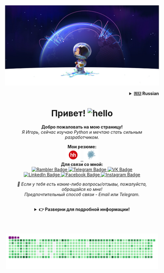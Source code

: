 <!-- Banner -->
<p align="center"><img src="/content/images/Readme-title-image.jpeg" alt="Banner"></p>

<!-- Language selection -->
<details align="right">
    <summary><b>🇷🇺 Russian</b></summary>
    <b><a href="/README.md">🇬🇧 English</a></b>
  </details>


<!-- Title -->
<h1 align="center">Привет! <img alt="hello" img src="/content/wave.gif" width="35"></h1>
<p align="center"><b>Добро пожаловать на мою страницу!</b><br><i>Я Игорь, сейчас изучаю Python и мечтаю стать сильным разработчиком.</i></p>


<!-- CV & Socials -->
<p align="center">
  <b>Мои резюме:</b>
  <br>
  <kbd>
    <!-- <a href="https://cv.hexlet.io/ru/resumes/1379">
      <img src="/content/jobboards/hexlet-logo.svg" width="40" alt="Hexlet CV">
    </a> -->
    <a href="https://krasnodar.hh.ru/applicant/resumes/view?resume=3edd630dff0b3c4ebd0039ed1f36346a734577">
      <img src="/content/jobboards/hh-logo.svg" width="50" alt="HeadHunter CV">
    </a>
    <a href="https://career.habr.com/igor_gakhov">
      <img src="/content/jobboards/habr-career-logo.svg" width="50" alt="Habr CV">
    </a>
  </kbd>
  <br>
  <b>Для связи со мной:</b>
  <br>
    <a href="mailto:gakhov_igor@rambler.ru">
      <img src="https://img.shields.io/badge/-Рамблер-informational.svg?style=for-the-badge&logo=Mail.Ru&logoColor=white" alt="Rambler Badge">
    </a>
    <a href="https://t.me/Igor_Gakhov">
      <img src="https://img.shields.io/badge/-Телеграм-0088cc.svg?style=for-the-badge&logo=telegram&logoColor=white" alt="Telegram Badge">
    </a>
    <a href="https://vk.com/igor_gakhov">
      <img src="https://img.shields.io/badge/-ВКонтакте-%232E87FB.svg?style=for-the-badge&logo=vk&logoColor=white" alt="VK Badge">
    <br>
    </a>
    <a href="https://www.linkedin.com/in/igor-gakhov">
      <img src="https://img.shields.io/badge/-Линкедин-%230078b6.svg?style=for-the-badge&logo=linkedin&logoColor=white" alt="LinkedIn Badge">
    </a>
    <a href="https://www.facebook.com/gakhov.igor">
      <img src="https://img.shields.io/badge/-Фейсбук-1877F2.svg?style=for-the-badge&logo=facebook&logoColor=white" alt="Facebook Badge">
    </a>
    <a href="https://instagram.com/igor_gakhov">
      <img src="https://img.shields.io/badge/-Инстаграм-E4405F.svg?style=for-the-badge&logo=instagram&logoColor=white" alt="Instagram Badge">
    </a>
  <p align="center"><i>💬 Если у тебя есть какие-либо вопросы/отзывы, пожалуйста, обращайся ко мне!<br>Предпочтительный способ связи - Email или Telegram.</i></p>
</p>

<br>

<!-- Outer collapsible -->  
<details>
   <summary align="center"><b>&#128073 Разверни для подробной информации!</b></summary>
  
   <br>


  <!-- About Section -->
  <details>
    <summary><b>&#128100 Обо мне</b></summary>
      <p>
        <img align="right" width="30%" src="/content/images/IgorGakhov.jpg" alt="Photo by Igor Gakhov" />
      </p>
        
  <blockquote>

  В программировании меня мотивирует возможность создавать что-то новое, решать интересные задачи, а также неограниченные возможности для личностного развития и карьерного роста, потому что не люблю застаиваться и превращаться в кисель.
  
  Сейчас интересен Backend и углубление в этом направлении. Выбор был сделан не случайно: Backend - это "мозг" приложения, а мне, как человеку математического склада ума (в школьные годы увлекался математикой, участвовал в олимпиадах), просто нравится работать с данными, систематизировать процессы и строить архитектуру. В планах на будущее - изучение новых языков и инструментов, в том числе Frontend-технологий.

  </blockquote>
    
  ----

  </details>
  <br>


  <!-- Tech Stack Section -->
  <details>
    <summary><b>🛠️ Технический стек</b></summary>

  <br>

  <table>
    <!-- https://simpleicons.org/ -->
    <tr>
      <td>Категория</td>
      <td>Технологии</td>
    </tr>
    <tr>
      <td>Языки</td>
      <td>
        <img title="Python" alt="python" height="25px" src="https://img.shields.io/static/v1?label=&message=Python&color=3C78A9&logo=python&logoColor=FFFFFF" />
        <img title="JavaScript" alt="javascript" height="25px" src="https://img.shields.io/static/v1?label=&message=JavaScript&color=F7DF1E&logo=javascript&logoColor=FFFFFF" />
      </td>
    </tr>
    <tr>
      <td>Фреймворки</td>
      <td>
        <img title="Django & DRF" alt="Django & DRF" height="25px" src="https://img.shields.io/static/v1?label=&message=Django&color=092E20&logo=django&logoColor=FFFFFF" />
        <img title="FastAPI" alt="FastAPI" height="25px" src="https://img.shields.io/static/v1?label=&message=FastAPI&color=009688&logo=fastapi&logoColor=FFFFFF" />
        <img title="Flask" alt="Flask" height="25px" src="https://img.shields.io/static/v1?label=&message=Flask&color=000000&logo=flask&logoColor=FFFFFF" />
      </td>
    </tr>
    <tr>
      <td>Менеджеры</td>
      <td>
        <img title="Poetry" alt="Poetry" height="25px" src="https://img.shields.io/static/v1?label=&message=Poetry&color=60A5FA&logo=poetry&logoColor=FFFFFF" />
        <img title="venv" alt="venv" height="25px" src="https://img.shields.io/static/v1?label=&message=venv&color=3C78A9&logo=pkgsrc&logoColor=FFFFFF" />
        <img title="PIP" alt="PIP" height="25px" src="https://img.shields.io/static/v1?label=&message=PIP&color=3C78A9&logo=pypi&logoColor=FFFFFF" />
      </td>
    </tr>
    <tr>
      <td>Тестирование</td>
      <td>
        <img title="Pytest" alt="Pytest" height="25px" src="https://img.shields.io/static/v1?label=&message=Pytest&color=0A9EDC&logo=pytest&logoColor=FFFFFF" />
        <img title="UnitTest" alt="UnitTest" height="25px" src="https://img.shields.io/static/v1?label=&message=UnitTest&color=6454a3&logo=jekyll&logoColor=FFFFFF" />
      </td>
    </tr>
    <tr>
      <td>Базы данных и ORMs</td>
      <td>
        <img title="PostgreSQL" alt="PostgreSQL" height="25px" src="https://img.shields.io/static/v1?label=&message=PostgreSQL&color=4169E1&logo=postgresql&logoColor=FFFFFF" />
        <img title="SQLite" alt="SQLite" height="25px" src="https://img.shields.io/static/v1?label=&message=SQLite&color=003B57&logo=sqlite&logoColor=FFFFFF" />
        <img title="SQLAlchemy" alt="SQLAlchemy" height="25px" src="https://img.shields.io/static/v1?label=&message=SQLAlchemy&color=cc0f00&logo=academia&logoColor=FFFFFF" />
        <img title="Alembic" alt="Alembic" height="25px" src="https://img.shields.io/static/v1?label=&message=Alembic&color=bed4eb&logo=anilist&logoColor=FFFFFF" />
      </td>
    </tr>
    <tr>
      <td>DevOps</td>
      <td>
        <img title="Docker & Docker Compose" alt="Docker & Docker Compose" height="25px" src="https://img.shields.io/static/v1?label=&message=Docker&color=2496ED&logo=docker&logoColor=FFFFFF" />
      </td>
    </tr>
    <tr>
      <td>Облачные сервисы</td>
      <td>
        <img title="Railway" alt="Railway" height="25px" src="https://img.shields.io/static/v1?label=&message=Railway&color=0B0D0E&logo=railway&logoColor=FFFFFF" />
      </td>
    </tr>
    <tr>
      <td>Окружение и инструменты</td>
      <td>
        <img title="Git" alt="Git" height="25px" src="https://img.shields.io/static/v1?label=&message=Git&color=F05032&logo=git&logoColor=FFFFFF" />
        <img title="GitHub" alt="GitHub" height="25px" src="https://img.shields.io/static/v1?label=&message=GitHub&color=181717&logo=GitHub&logoColor=FFFFFF" />
        <img title="GitHub Actions" alt="GitHub Actions" height="25px" src="https://img.shields.io/static/v1?label=&message=GitHub_Actions&color=2088FF&logo=githubactions&logoColor=FFFFFF" />
        <img title="Ubuntu" alt="Ubuntu" height="25px" src="https://img.shields.io/static/v1?label=&message=Ubuntu&color=E95420&logo=ubuntu&logoColor=FFFFFF" />
        <img title="Bash" alt="Bash" height="25px" src="https://img.shields.io/static/v1?label=&message=Bash&color=4EAA25&logo=gnubash&logoColor=FFFFFF" />
        <img title="Nano editor" alt="Nano" height="25px" src="https://img.shields.io/static/v1?label=&message=Nano&color=4A90E2&logo=nano&logoColor=FFFFFF" />
        <img title="VSCode" alt="VSCode" height="25px" src="https://img.shields.io/static/v1?label=&message=VSCode&color=3da9f2&logo=visualstudiocode&logoColor=FFFFFF" />
        <img title=".ENV" alt="GitHub" height="25px" src="https://img.shields.io/static/v1?label=&message=.env&color=ECD53F&logo=dotenv&logoColor=FFFFFF" />
        <img title="Markdown" alt="Markdown" height="25px" src="https://img.shields.io/static/v1?label=&message=Markdown&color=000000&logo=markdown&logoColor=FFFFFF" />
        <img title="Asciinema" alt="Asciinema" height="25px" src="https://img.shields.io/static/v1?label=&message=Asciinema&color=D40000&logo=asciinema&logoColor=FFFFFF" />
        <img title="CodeClimate" alt="CodeClimate" height="25px" src="https://img.shields.io/static/v1?label=&message=CodeClimate&color=000000&logo=CodeClimate&logoColor=FFFFFF" />
      </td>
    </tr>
    <tr>
      <td>Веб</td>
      <td>
        <img title="HTML5" alt="HTML5" height="25px" src="https://img.shields.io/static/v1?label=&message=HTML5&color=E34F26&logo=html5&logoColor=FFFFFF" />
        <img title="CSS3" alt="CSS3" height="25px" src="https://img.shields.io/static/v1?label=&message=CSS3&color=2496ED&logo=css3&logoColor=FFFFFF" />
        <img title="Bootstrap" alt="Bootstrap" height="25px" src="https://img.shields.io/static/v1?label=&message=Bootstrap&color=7952B3&logo=bootstrap&logoColor=FFFFFF" />
        <img title="JSON" alt="JSON" height="25px" src="https://img.shields.io/static/v1?label=&message=JSON&color=F7DF1E&logo=json&logoColor=FFFFFF" />
        <img title="JWT" alt="JWT" height="25px" src="https://img.shields.io/static/v1?label=&message=JWT&color=000000&logo=jsonwebtokens&logoColor=FFFFFF" />
      </td>
    </tr>
  </table>

  <!-- Смотри **[➡️ полный технический стек](pages/TECH-STACK.md)**, для списка проектов, использующих каждую из вышеперечисленных технологий. -->

  ----

  </details>
  <br>


  <!-- Portfolio Section -->
  <!-- <details>
    <summary><b>🧑‍💻 Портфолио</b></summary>

  <br>



  ----

  </details>
  <br> -->


  <!-- Metrics Section -->
  <details>
    <summary><b>📊 Метрики</b></summary>

  <br>

  <img width="97%" src="http://github-profile-summary-cards.vercel.app/api/cards/profile-details?username=IgorGakhov&width=500&theme=radical" />
  <img width="47%" src="https://github-readme-stats.vercel.app/api?username=IgorGakhov&include_all_commits=true&count_private=true&hide_title=false&custom_title=&show_icons=true&hide_border=true&theme=radical" />
  <img width="50%" src="https://github-readme-streak-stats.herokuapp.com/?user=IgorGakhov&hide_border=true&theme=radical" />

  ----

  </details>
  <br>


  <!-- Recent Activity Section -->
  <details>
    <summary><b>⚡ Недавняя активность</b></summary>

  <br>

  <p><b><i>Последние действия до сегодняшнего дня:</i></b></p>

  <!--RECENT_ACTIVITY:start-->
  <!--RECENT_ACTIVITY:end-->

  <!--RECENT_ACTIVITY:last_update-->
Последнее обновление: Monday, January 13th, 2025, 4:17:50 AM (GMT+3)
  <!--RECENT_ACTIVITY:last_update_end-->

➡️  **[Больше активности](/locale/ru/pages/RECENT-ACTIVITY.md)**

  ----

  </details>
  <br>

</details>
<br><br><br>


<!-- Snake Section -->   
<p align="center">
  <img width="500" src="/content/github-snake.gif" />
</p>

